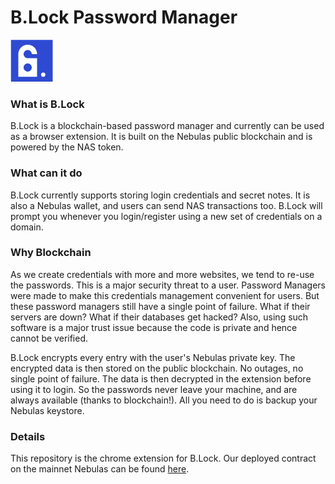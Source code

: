 # B.Lock Password Manager

![alt text](./images/block_logo-16px.png "B.Lock Password Manager")

### What is B.Lock
B.Lock is a blockchain-based password manager and currently can be used as a browser extension. It is built on the Nebulas public blockchain and is powered by the NAS token.

### What can it do
B.Lock currently supports storing login credentials and secret notes. It is also a Nebulas wallet, and users can send NAS transactions too. B.Lock will prompt you whenever you login/register using a new set of credentials on a domain.

### Why Blockchain
As we create credentials with more and more websites, we tend to re-use the passwords. This is a major security threat to a user. Password Managers were made to make this credentials management convenient for users. But these password managers still have a single point of failure. What if their servers are down? What if their databases get hacked? Also, using such software is a major trust issue because the code is private and hence cannot be verified.

B.Lock encrypts every entry with the user's Nebulas private key. The encrypted data is then stored on the public blockchain. No outages, no single point of failure. The data is then decrypted in the extension before using it to login. So the passwords never leave your machine, and are always available (thanks to blockchain!). All you need to do is backup your Nebulas keystore.

### Details
This repository is the chrome extension for B.Lock. Our deployed contract on the mainnet Nebulas can be found [here](https://explorer.nebulas.io/#/address/n1qmQeLTUU6fPJMs1uwTadQZfgwfUAKEUJw).
